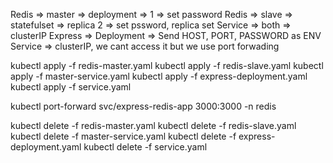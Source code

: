 Redis => master => deployment => 1 => set password
Redis => slave => statefulset => replica 2 => set pssword, replica set
Service => both => clusterIP
Express => Deployment => Send HOST, PORT, PASSWORD as ENV
Service => clusterIP, we cant access it
but we use port forwading


kubectl apply -f redis-master.yaml
kubectl apply -f redis-slave.yaml
kubectl apply -f master-service.yaml
kubectl apply -f express-deployment.yaml
kubectl apply -f service.yaml

kubectl port-forward svc/express-redis-app 3000:3000 -n redis

kubectl delete -f redis-master.yaml
kubectl delete -f redis-slave.yaml
kubectl delete -f master-service.yaml
kubectl delete -f express-deployment.yaml
kubectl delete -f service.yaml


